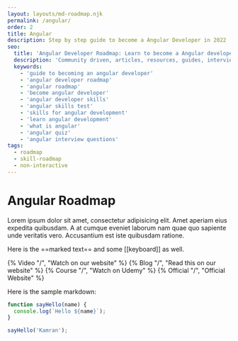 ```yaml
---
layout: layouts/md-roadmap.njk
permalink: /angular/
order: 2
title: Angular
description: Step by step guide to become a Angular Developer in 2022
seo:
  title: 'Angular Developer Roadmap: Learn to become a Angular developer'
  description: 'Community driven, articles, resources, guides, interview questions, quizzes for angular development. Learn to become a modern Angular developer by following the steps, skills, resources and guides listed in this roadmap.'
  keywords:
    - 'guide to becoming an angular developer'
    - 'angular developer roadmap'
    - 'angular roadmap'
    - 'become angular developer'
    - 'angular developer skills'
    - 'angular skills test'
    - 'skills for angular development'
    - 'learn angular development'
    - 'what is angular'
    - 'angular quiz'
    - 'angular interview questions'
tags:
  - roadmap
  - skill-roadmap
  - non-interactive
---
```


# Angular Roadmap

<p>Lorem ipsum dolor sit amet, consectetur adipisicing elit. Amet aperiam eius expedita quibusdam. A at cumque eveniet laborum nam quae quo sapiente unde veritatis vero. Accusantium est iste quibusdam ratione.</p>

Here is the ==marked text== and some [[keyboard]] as well.

{% Video "/", "Watch on our website" %}
{% Blog "/", "Read this on our website" %}
{% Course "/", "Watch on Udemy" %}
{% Official "/", "Official Website" %}

Here is the sample markdown:

```javascript
function sayHello(name) {
  console.log(`Hello ${name}`);
}

sayHello('Kamran');
```
